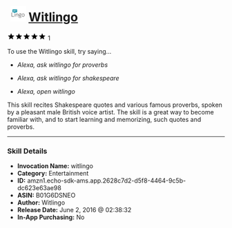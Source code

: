 # &nbsp;<img src="skill_icon" alt="Witlingo icon" width="36"> [Witlingo](http://alexa.amazon.com/#skills/amzn1.echo-sdk-ams.app.2628c7d2-d5f8-4464-9c5b-dc623e63ae98)
![5 stars](../../images/ic_star_black_18dp_1x.png)![5 stars](../../images/ic_star_black_18dp_1x.png)![5 stars](../../images/ic_star_black_18dp_1x.png)![5 stars](../../images/ic_star_black_18dp_1x.png)![5 stars](../../images/ic_star_black_18dp_1x.png) 1

To use the Witlingo skill, try saying...

* *Alexa, ask witlingo for proverbs*

* *Alexa, ask witlingo for shakespeare*

* *Alexa, open witlingo*

This skill recites Shakespeare quotes and various famous proverbs, spoken by a pleasant male British voice artist.   The skill is a great way to become familiar with, and to start learning and memorizing, such quotes and proverbs.

***

### Skill Details

* **Invocation Name:** witlingo
* **Category:** Entertainment
* **ID:** amzn1.echo-sdk-ams.app.2628c7d2-d5f8-4464-9c5b-dc623e63ae98
* **ASIN:** B01G6DSNEO
* **Author:** Witlingo
* **Release Date:** June 2, 2016 @ 02:38:32
* **In-App Purchasing:** No
